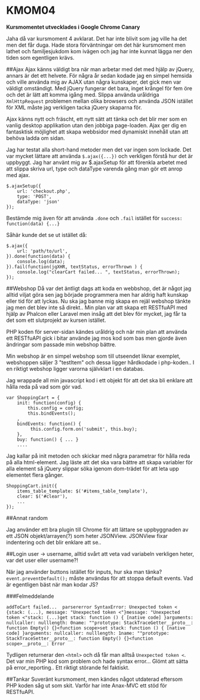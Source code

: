 KMOM04
=============
**Kursmomentet utvecklades i Google Chrome Canary**

Jaha då var kursmoment 4 avklarat. Det har inte blivit som jag ville ha det men det får duga. Hade stora förväntningar om det här kursmoment men lathet och familjesjukdom kom ivägen och jag har inte kunnat lägga ner den tiden som egentligen krävs.

##Ajax
Ajax känns väldigt bra när man arbetar med det med hjälp av jQuery, annars är det ett helvete. För några år sedan kodade jag en simpel hemsida och ville använda mig av AJAX utan några kunskaper, det gick men var väldigt omständigt. Med jQuery fungerar det bara, inget krångel för fem öre och det är lätt att komma igång med. Slippa använda uråldriga `XmlHttpRequest` problemen mellan olika browsers och använda JSON istället för XML måste jag verkligen tacka jQuery skaparna för.

Ajax känns nytt och fräscht, ett nytt sätt att tänka och det blir mer som en vanlig desktop applikation utan den jobbiga page-loaden. Ajax ger dig en fantasktisk möjlighet att skapa webbsidor med dynamiskt innehåll utan att behöva ladda om sidan.

Jag har testat alla short-hand metoder men det var ingen som lockade. Det var mycket lättare att använda `$.ajax({...})` och verkligen förstå hur det är uppbyggt. Jag har använt mig av $.ajaxSetup för att förenkla arbetet med att slippa skriva url, type och dataType varenda gång man gör ett anrop med ajax.

```
$.ajaxSetup({
    url: 'checkout.php',
    type: 'POST',
    dataType: 'json'
});
```

Bestämde mig även för att använda `.done` och `.fail` istället för `success: function(data) {...}`

Såhär kunde det se ut istället då:
```
$.ajax({
    url: 'path/to/url',
}).done(function(data) {
    console.log(data);
}).fail(function(jqXHR, textStatus, errorThrown ) {
    console.log("clearCart failed... ", textStatus, errorThrown);
});
```


##Webshop
Då var det äntligt dags att koda en webbshop, det är något jag alltid viljat göra sen jag började programmera men har aldrig haft kunskap eller tid för att lyckas. Nu ska jag banne mig skapa en rejäl webshop tänkte jag men det blev inte så direkt.. Min plan var att skapa ett RESTfuAPI med hjälp av Phalcon eller Laravel men insåg att det blev för mycket, jag får ta det som ett slutprojekt av kursen istället.

PHP koden för server-sidan kändes uråldrig och när min plan att använda ett RESTfuAPI gick i bitar använde jag mos kod som bas men gjorde även ändringar som passade min webshop bättre.


Min webshop är en simpel webshop som till utseendet liknar exemplet, webshoppen säljer 3 "testItem" och dessa ligger hårdkodade i php-koden.. I en riktigt webshop ligger varorna självklart i en databas.

Jag wrappade all min javascript kod i ett objekt för att det ska bli enklare att hålla reda på vad som gör vad.
```
var ShoppingCart = {
    init: function(config) {
        this.config = config;
        this.bindEvents();
    ,
    bindEvents: function() {
         this.config.form.on('submit', this.buy);
    },
    buy: function() { ... }
    ....
```
Jag kallar på init metoden och skickar med några parametrar för hålla reda på alla html-element. Jag läste att det ska vara bättre att skapa variabler för alla element så jQuery slippar söka igenom dom-trädet för att leta upp elementet flera gånger. 
```
ShoppingCart.init({
    items_table_template: $('#items_table_template'),
    clear: $('#clear'),
    ...
});
```



##Annat random

Jag använder ett bra plugin till Chrome för att lättare se uppbyggnaden av ett JSON objekt/arrayen(?) som heter JSONView.  JSONView fixar indentering och det blir enklare att se..

##Login
user -> username, alltid svårt att veta vad variabeln verkligen heter, var det user eller username?! 

När jag använder buttons istället för inputs, hur ska man tänka?
`event.preventDefault();` måste användas för att stoppa default events. Vad är egentligen bäst när man kodar JS? 

###Felmeddelande
```
addToCart failed...  parsererror SyntaxError: Unexpected token < {stack: (...), message: "Unexpected token <"}message: "Unexpected token <"stack: (...)get stack: function () { [native code] }arguments: nullcaller: nulllength: 0name: ""prototype: StackTraceGetter__proto__: function Empty() {}<function scope>set stack: function () { [native code] }arguments: nullcaller: nulllength: 1name: ""prototype: StackTraceSetter__proto__: function Empty() {}<function scope>__proto__: Error
```
Tydligen returnerar den `<html>` och då får man alltså `Unexpected token <`.
Det var min PHP kod som problem och hade syntax error... Glömt att sätta på error_reporting.. Ett riktigt störande fel faktiskt.

##Tankar
Suveränt kursmoment, men kändes något utdaterad eftersom PHP koden såg ut som skit. Varför har inte Anax-MVC ett stöd för RESTfuAPI.